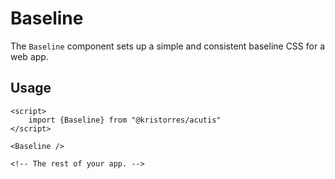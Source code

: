 Baseline
========

The `Baseline` component sets up a simple and consistent baseline CSS for a web
app.

Usage
-----

```svelte
<script>
    import {Baseline} from "@kristorres/acutis"
</script>

<Baseline />

<!-- The rest of your app. -->
```
